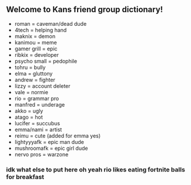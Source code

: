 ## Welcome to Kans friend group dictionary!

- roman = caveman/dead dude
- 4tech = helping hand
- maknix = demon
- kanimou = meme
- gamer grill = epic
- ribkix = developer
- psycho small = pedophile
- tohru = bully
- elma = gluttony
- andrew = fighter
- lizzy = account deleter
- vale = normie
- rio = grammar pro
- manfred = underage
- akko = ugly
- atago = hot
- lucifer = succubus
- emma/nami = artist 
- reimu = cute (added for emma yes)
- lightyyyafk = epic man dude
- mushroomafk = epic girl dude
- nervo pros = warzone

### idk what else to put here oh yeah rio likes eating fortnite balls for breakfast
